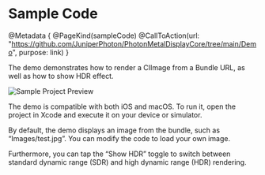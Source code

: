 # Sample Code

@Metadata {
    @PageKind(sampleCode)
    @CallToAction(url: "https://github.com/JuniperPhoton/PhotonMetalDisplayCore/tree/main/Demo", purpose: link)
}

The demo demonstrates how to render a CIImage from a Bundle URL, as well as how to show HDR effect.

![Sample Project Preview](demo-intro)

The demo is compatible with both iOS and macOS. To run it, open the project in Xcode and execute it on your device or simulator.

By default, the demo displays an image from the bundle, such as “Images/test.jpg”. You can modify the code to load your own image.

Furthermore, you can tap the “Show HDR” toggle to switch between standard dynamic range (SDR) and high dynamic range (HDR) rendering.
